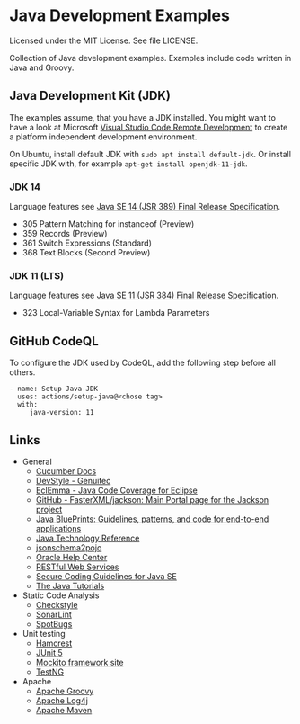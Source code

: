 # Java Development Examples

Licensed under the MIT License. See file LICENSE.

Collection of Java development examples. Examples include code written in Java and Groovy.

## Java Development Kit (JDK)

The examples assume, that you have a JDK installed. You might want to have a look at Microsoft [Visual Studio Code Remote Development](https://code.visualstudio.com/docs/remote/remote-overview) to create a platform independent development environment.

On Ubuntu, install default JDK with `sudo apt install default-jdk`. Or install specific JDK with, for example `apt-get install openjdk-11-jdk`.

### JDK 14

Language features see [Java SE 14 (JSR 389) Final Release Specification](https://cr.openjdk.java.net/~iris/se/14/latestSpec/#Features).

- 305 Pattern Matching for instanceof (Preview)
- 359 Records (Preview)
- 361 Switch Expressions (Standard)
- 368 Text Blocks (Second Preview)

### JDK 11 (LTS)

Language features see [Java SE 11 (JSR 384) Final Release Specification](https://cr.openjdk.java.net/~iris/se/11/spec/fr/java-se-11-fr-spec/#Feature-details).

- 323 Local-Variable Syntax for Lambda Parameters

## GitHub CodeQL

To configure the JDK used by CodeQL, add the following step before all others.

    - name: Setup Java JDK
      uses: actions/setup-java@<chose tag>
      with:
         java-version: 11

## Links

* General
    * [Cucumber Docs](https://cucumber.io/docs/cucumber/ "Cucumber Docs")
    * [DevStyle - Genuitec](https://www.genuitec.com/products/devstyle/ "DevStyle - Genuitec")
    * [EclEmma - Java Code Coverage for Eclipse](https://www.eclemma.org/ "EclEmma - Java Code Coverage for Eclipse")
    * [GitHub - FasterXML/jackson: Main Portal page for the Jackson project](https://github.com/FasterXML/jackson "GitHub - FasterXML/jackson: Main Portal page for the Jackson project")
    * [Java BluePrints: Guidelines, patterns, and code for end-to-end applications](https://www.oracle.com/technetwork/java/index-jsp-136701.html "Java BluePrints: Guidelines, patterns, and code for end-to-end applications")
    * [Java Technology Reference](https://www.oracle.com/technetwork/java/index-jsp-142903.html "Java Technology Reference")
    * [jsonschema2pojo](http://www.jsonschema2pojo.org/ "jsonschema2pojo")
    * [Oracle Help Center](https://docs.oracle.com/en/ "Oracle Help Center")
    * [RESTful Web Services](https://github.com/mneiferbag/java-jaxrs)
    * [Secure Coding Guidelines for Java SE](https://www.oracle.com/technetwork/java/seccodeguide-139067.html "Secure Coding Guidelines for Java SE")
    * [The Java Tutorials](https://docs.oracle.com/javase/tutorial/ "The Java Tutorials")
* Static Code Analysis
    * [Checkstyle](https://checkstyle.sourceforge.io/ "Checkstyle")
    * [SonarLint](https://www.sonarlint.org/)
    * [SpotBugs](https://spotbugs.github.io/ "SpotBugs")
* Unit testing
    * [Hamcrest](http://hamcrest.org/ "Hamcrest")
    * [JUnit 5](https://junit.org/junit5/ "JUnit 5")
    * [Mockito framework site](https://site.mockito.org/ "Mockito framework site")
    * [TestNG](https://testng.org/ "TestNG")
* Apache
    * [Apache Groovy](https://www.groovy-lang.org/ "Apache Groovy")
    * [Apache Log4j](https://logging.apache.org/log4j/ "Apache Log4j")
	* [Apache Maven](http://maven.apache.org/ "Apache Maven")
